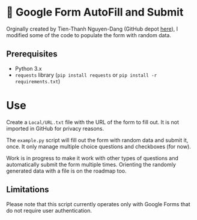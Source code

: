 # 🚀 Google Form AutoFill and Submit

Orginally created by Tien-Thanh Nguyen-Dang (GitHub depot [here](https://github.com/tienthanh214/googleform-autofill-and-submit)), I modified some of the code to populate the form with random data.

## Prerequisites
- Python 3.x
- `requests` library (`pip install requests` or `pip install -r requirements.txt`)

# Use

Create a `Local/URL.txt` file with the URL of the form to fill out.
It is not imported in GitHub for privacy reasons.

The `example.py` script will fill out the form with random data and submit it, once. It only manage multiple choice questions and checkboxes (for now).

Work is in progress to make it work with other types of questions and automatically submit the form multiple times.
Orienting the randomly generated data with a file is on the roadmap too.

## Limitations
Please note that this script currently operates only with Google Forms that do not require user authentication.
